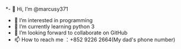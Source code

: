 *- 👋 Hi, I’m @marcusy371
- 👀 I’m interested in programming
- 🌱 I’m currently learning python 3
- 💞️ I’m looking forward to collaborate on GitHub
- 📫 How to reach me ：+852 9226 2664(My dad's phone number)

<!---
marcusy371/marcusy371 is a ✨ special ✨ repository because its `README.md` (this file) appears on your GitHub profile.
You can click the Preview link to take a look at your changes.
--->
